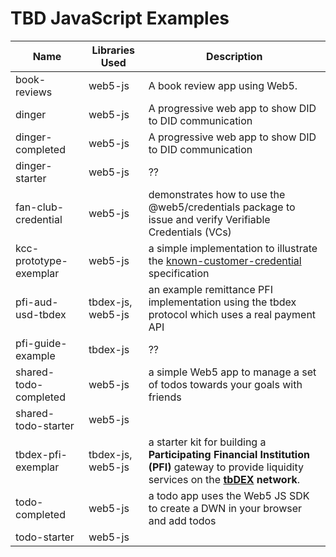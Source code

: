 # TBD JavaScript Examples

| Name                   | Libraries Used | Description |
|------------------------|---------|-------------|
| book-reviews           | web5-js | A book review app using Web5. |
| dinger                 | web5-js | A progressive web app to show DID to DID communication |
| dinger-completed       | web5-js | A progressive web app to show DID to DID communication |
| dinger-starter         | web5-js | ?? |
| fan-club-credential    | web5-js | demonstrates how to use the @web5/credentials package to issue and verify Verifiable Credentials (VCs) |
| kcc-prototype-exemplar | web5-js | a simple implementation to illustrate the [known-customer-credential](https://github.com/TBD54566975/known-customer-credential) specification |
| pfi-aud-usd-tbdex      | tbdex-js, web5-js |  an example remittance PFI implementation using the tbdex protocol which uses a real payment API |
| pfi-guide-example      | tbdex-js | ?? |
| shared-todo-completed  | web5-js  | a simple Web5 app to manage a set of todos towards your goals with friends |
| shared-todo-starter    | web5-js  | |
| tbdex-pfi-exemplar     | tbdex-js, web5-js | a starter kit for building a **Participating Financial Institution (PFI)** gateway to provide liquidity services on the **[tbDEX](https://developer.tbd.website/projects/tbdex/) network**. |
| todo-completed         | web5-js  | a todo app uses the Web5 JS SDK to create a DWN in your browser and add todos |
| todo-starter           | web5-js  | |
